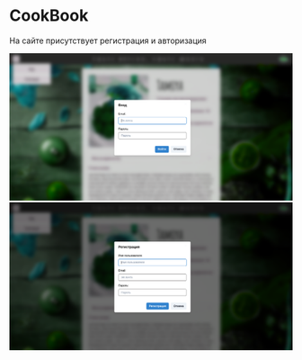<h1> CookBook</h1>
<p>На сайте присутствует регистрация и авторизация</p>



![Авторизация](https://github.com/EdKhismatov/cookbook/blob/main/авторизация.png)
![Регистрация](https://github.com/EdKhismatov/cookbook/blob/main/регистрация.png)
